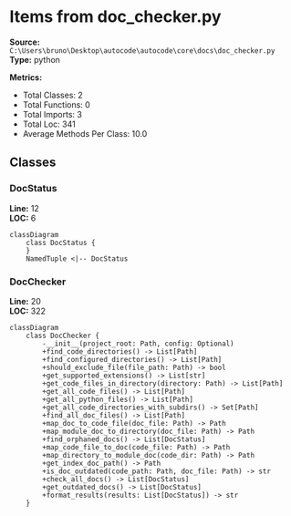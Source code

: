 # Items from doc_checker.py

**Source:** `C:\Users\bruno\Desktop\autocode\autocode\core\docs\doc_checker.py`  
**Type:** python

**Metrics:**
- Total Classes: 2
- Total Functions: 0
- Total Imports: 3
- Total Loc: 341
- Average Methods Per Class: 10.0

## Classes

### DocStatus

**Line:** 12  
**LOC:** 6  

```mermaid
classDiagram
    class DocStatus {
    }
    NamedTuple <|-- DocStatus

```

### DocChecker

**Line:** 20  
**LOC:** 322  

```mermaid
classDiagram
    class DocChecker {
        -__init__(project_root: Path, config: Optional)
        +find_code_directories() -> List[Path]
        +find_configured_directories() -> List[Path]
        +should_exclude_file(file_path: Path) -> bool
        +get_supported_extensions() -> List[str]
        +get_code_files_in_directory(directory: Path) -> List[Path]
        +get_all_code_files() -> List[Path]
        +get_all_python_files() -> List[Path]
        +get_all_code_directories_with_subdirs() -> Set[Path]
        +find_all_doc_files() -> List[Path]
        +map_doc_to_code_file(doc_file: Path) -> Path
        +map_module_doc_to_directory(doc_file: Path) -> Path
        +find_orphaned_docs() -> List[DocStatus]
        +map_code_file_to_doc(code_file: Path) -> Path
        +map_directory_to_module_doc(code_dir: Path) -> Path
        +get_index_doc_path() -> Path
        +is_doc_outdated(code_path: Path, doc_file: Path) -> str
        +check_all_docs() -> List[DocStatus]
        +get_outdated_docs() -> List[DocStatus]
        +format_results(results: List[DocStatus]) -> str
    }

```

